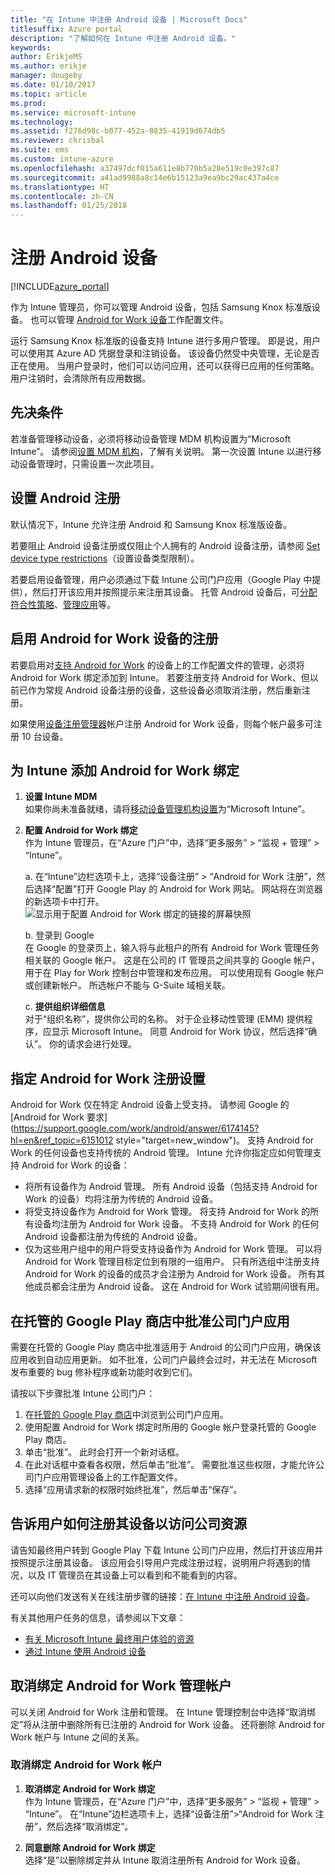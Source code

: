 ```yaml
---
title: "在 Intune 中注册 Android 设备 | Microsoft Docs"
titlesuffix: Azure portal
description: "了解如何在 Intune 中注册 Android 设备。"
keywords: 
author: ErikjeMS
ms.author: erikje
manager: dougeby
ms.date: 01/10/2017
ms.topic: article
ms.prod: 
ms.service: microsoft-intune
ms.technology: 
ms.assetid: f276d98c-b077-452a-8835-41919d674db5
ms.reviewer: chrisbal
ms.suite: ems
ms.custom: intune-azure
ms.openlocfilehash: a37497dcf015a611e8b770b5a28e519c0e397c87
ms.sourcegitcommit: a41ad9988a8c14e6b15123a9ea9bc29ac437a4ce
ms.translationtype: HT
ms.contentlocale: zh-CN
ms.lasthandoff: 01/25/2018
---
```

# <a name="enroll-android-devices"></a>注册 Android 设备

[!INCLUDE[azure_portal](./includes/azure_portal.md)]

作为 Intune 管理员，你可以管理 Android 设备，包括 Samsung Knox 标准版设备。 也可以管理 [Android for Work 设备](#enable-enrollment-of-android-for-work-devices)工作配置文件。

运行 Samsung Knox 标准版的设备支持 Intune 进行多用户管理。 即是说，用户可以使用其 Azure AD 凭据登录和注销设备。 该设备仍然受中央管理，无论是否正在使用。 当用户登录时，他们可以访问应用，还可以获得已应用的任何策略。 用户注销时，会清除所有应用数据。

## <a name="prerequisite"></a>先决条件

若准备管理移动设备，必须将移动设备管理 MDM 机构设置为“Microsoft Intune”。 请参阅[设置 MDM 机构](mdm-authority-set.md)，了解有关说明。 第一次设置 Intune 以进行移动设备管理时，只需设置一次此项目。

## <a name="set-up-android-enrollment"></a>设置 Android 注册

默认情况下，Intune 允许注册 Android 和 Samsung Knox 标准版设备。

若要阻止 Android 设备注册或仅阻止个人拥有的 Android 设备注册，请参阅 [Set device type restrictions](enrollment-restrictions-set.md)（设置设备类型限制）。

若要启用设备管理，用户必须通过下载 Intune 公司门户应用（Google Play 中提供），然后打开该应用并按照提示来注册其设备。 托管 Android 设备后，可[分配符合性策略](compliance-policy-create-android.md)、[管理应用](app-management.md)等。

## <a name="enable-enrollment-of-android-for-work-devices"></a>启用 Android for Work 设备的注册

若要启用对[支持 Android for Work](https://support.google.com/work/android/answer/6174145?hl=en&ref_topic=6151012) 的设备上的工作配置文件的管理，必须将 Android for Work 绑定添加到 Intune。 若要注册支持 Android for Work、但以前已作为常规 Android 设备注册的设备，这些设备必须取消注册，然后重新注册。

如果使用[设备注册管理器](device-enrollment-manager-enroll.md)帐户注册 Android for Work 设备，则每个帐户最多可注册 10 台设备。

## <a name="add-android-for-work-binding-for-intune"></a>为 Intune 添加 Android for Work 绑定

1. **设置 Intune MDM**<br>
如果你尚未准备就绪，请将[移动设备管理机构设置](mdm-authority-set.md)为“Microsoft Intune”。
2. **配置 Android for Work 绑定**<br>
    作为 Intune 管理员，在“Azure 门户”中，选择“更多服务” > “监视 + 管理” > “Intune”。

   a. 在“Intune”边栏选项卡上，选择“设备注册” > “Android for Work 注册”，然后选择“配置”打开 Google Play 的 Android for Work 网站。 网站将在浏览器的新选项卡中打开。
   ![显示用于配置 Android for Work 绑定的链接的屏幕快照](./media/android-work-bind.png)

   b. 登录到 Google<br>
   在 Google 的登录页上，输入将与此租户的所有 Android for Work 管理任务相关联的 Google 帐户。 这是在公司的 IT 管理员之间共享的 Google 帐户，用于在 Play for Work 控制台中管理和发布应用。 可以使用现有 Google 帐户或创建新帐户。  所选帐户不能与 G-Suite 域相关联。

   c. **提供组织详细信息**<br>
   对于“组织名称”，提供你公司的名称。 对于企业移动性管理 (EMM) 提供程序，应显示 Microsoft Intune。 同意 Android for Work 协议，然后选择“确认”。 你的请求会进行处理。

## <a name="specify-android-for-work-enrollment-settings"></a>指定 Android for Work 注册设置
   Android for Work 仅在特定 Android 设备上受支持。 请参阅 Google 的 [Android for Work 要求](https://support.google.com/work/android/answer/6174145?hl=en&ref_topic=6151012 style="target=new_window")。 支持 Android for Work 的任何设备也支持传统的 Android 管理。 Intune 允许你指定应如何管理支持 Android for Work 的设备：

   - 将所有设备作为 Android 管理。 所有 Android 设备（包括支持 Android for Work 的设备）均将注册为传统的 Android 设备。
   - 将受支持设备作为 Android for Work 管理。 将支持 Android for Work 的所有设备均注册为 Android for Work 设备。 不支持 Android for Work 的任何 Android 设备都注册为传统的 Android 设备。
   - 仅为这些用户组中的用户将受支持设备作为 Android for Work 管理。 可以将 Android for Work 管理目标定位到有限的一组用户。 只有所选组中注册支持 Android for Work 的设备的成员才会注册为 Android for Work 设备。 所有其他成员都会注册为 Android 设备。 这在 Android for Work 试验期间很有用。

## <a name="approve-the-company-portal-app-in-the-managed-google-play-store"></a>在托管的 Google Play 商店中批准公司门户应用
需要在托管的 Google Play 商店中批准适用于 Android 的公司门户应用，确保该应用收到自动应用更新。 如不批准，公司门户最终会过时，并无法在 Microsoft 发布重要的 bug 修补程序或新功能时收到它们。

请按以下步骤批准 Intune 公司门户：

1.  在[托管的 Google Play 商店](https://play.google.com/work/apps/details?id=com.microsoft.windowsintune.companyportal)中浏览到公司门户应用。
2.  使用配置 Android for Work 绑定时所用的 Google 帐户登录托管的 Google Play 商店。
3.  单击“批准”。  此时会打开一个新对话框。
4.  在此对话框中查看各权限，然后单击“批准”。 需要批准这些权限，才能允许公司门户应用管理设备上的工作配置文件。
5.  选择“应用请求新的权限时始终批准”，然后单击“保存”。

<!--  ## Next steps for Android for Work
After configuring the Android for Work binding and settings, you can do the following:
- [Deploy Android for Work apps](android-for-work-apps.md)
- [Add Android for Work configuration policies](android-for-work-policy-settings-in-microsoft-intune.md)  -->

## <a name="tell-your-users-how-to-enroll-their-devices-to-access-company-resources"></a>告诉用户如何注册其设备以访问公司资源

请告知最终用户转到 Google Play 下载 Intune 公司门户应用，然后打开该应用并按照提示注册其设备。 该应用会引导用户完成注册过程，说明用户将遇到的情况，以及 IT 管理员在其设备上可以看到和不能看到的内容。

还可以向他们发送有关在线注册步骤的链接：[在 Intune 中注册 Android 设备](https://docs.microsoft.com/intune-user-help/enroll-your-device-in-intune-android)。

有关其他用户任务的信息，请参阅以下文章：

- [有关 Microsoft Intune 最终用户体验的资源](end-user-educate.md)
- [通过 Intune 使用 Android 设备](https://docs.microsoft.com/intune-user-help/using-your-android-device-with-intune)

## <a name="unbind-your-android-for-work-administrative-account"></a>取消绑定 Android for Work 管理帐户

可以关闭 Android for Work 注册和管理。 在 Intune 管理控制台中选择“取消绑定”将从注册中删除所有已注册的 Android for Work 设备。 还将删除 Android for Work 帐户与 Intune 之间的关系。

### <a name="to-unbind-an-android-for-work-account"></a>取消绑定 Android for Work 帐户

1. **取消绑定 Android for Work 绑定**<br>
    作为 Intune 管理员，在“Azure 门户”中，选择“更多服务” > “监视 + 管理” > “Intune”。  在“Intune”边栏选项卡上，选择“设备注册”>“Android for Work 注册”，然后选择“取消绑定”。

2. **同意删除 Android for Work 绑定**<br>
  选择“是”以删除绑定并从 Intune 取消注册所有 Android for Work 设备。
